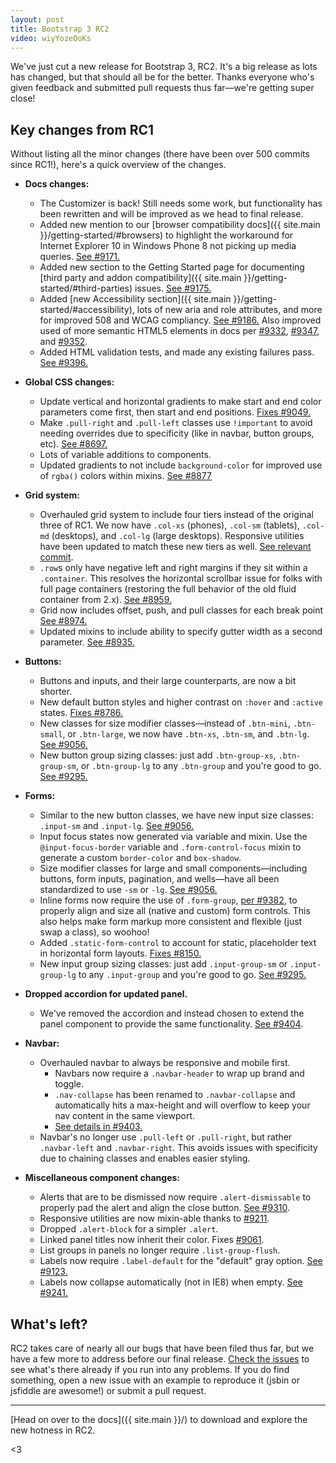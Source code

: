 ```yaml
---
layout: post
title: Bootstrap 3 RC2
video: wiyYozeOoKs
---
```


We've just cut a new release for Bootstrap 3, RC2. It's a big release as lots has changed, but that should all be for the better. Thanks everyone who's given feedback and submitted pull requests thus far—we're getting super close!


## Key changes from RC1

Without listing all the minor changes (there have been over 500 commits since RC1!), here's a quick overview of the changes.

- **Docs changes:**
  - The Customizer is back! Still needs some work, but functionality has been rewritten and will be improved as we head to final release.
  - Added new mention to our [browser compatibility docs]({{ site.main }}/getting-started/#browsers) to highlight the workaround for Internet Explorer 10 in Windows Phone 8 not picking up media queries. [See #9171.](https://github.com/twbs/bootstrap/pull/9171)
  - Added new section to the Getting Started page for documenting [third party and addon compatibility]({{ site.main }}/getting-started/#third-parties) issues. [See #9175.](https://github.com/twbs/bootstrap/pull/9175)
  - Added [new Accessibility section]({{ site.main }}/getting-started/#accessibility), lots of new aria and role attributes, and more for improved 508 and WCAG compliancy. [See #9186.](https://github.com/twbs/bootstrap/pull/9186) Also improved used of more semantic HTML5 elements in docs per [#9332](https://github.com/twbs/bootstrap/pull/9332), [#9347](https://github.com/twbs/bootstrap/pull/9347), and [#9352](https://github.com/twbs/bootstrap/pull/9352).
  - Added HTML validation tests, and made any existing failures pass. [See #9396.](https://github.com/twbs/bootstrap/pull/9396)

- **Global CSS changes:**
  - Update vertical and horizontal gradients to make start and end color parameters come first, then start and end positions. [Fixes #9049.](https://github.com/twbs/bootstrap/issues/9049)
  - Make `.pull-right` and `.pull-left` classes use `!important` to avoid needing overrides due to specificity (like in navbar, button groups, etc). [See #8697.](https://github.com/twbs/bootstrap/issues/8697)
  - Lots of variable additions to components.
  - Updated gradients to not include `background-color` for improved use of `rgba()` colors within mixins. [See #8877](https://github.com/twbs/bootstrap/pull/8877)

- **Grid system:**
  - Overhauled grid system to include four tiers instead of the original three of RC1. We now have `.col-xs` (phones), `.col-sm` (tablets), `.col-md` (desktops), and `.col-lg` (large desktops). Responsive utilities have been updated to match these new tiers as well. [See relevant commit](https://github.com/twbs/bootstrap/commit/a2b9988eb908e5b95fb253aac7fde0fbd61c375e).
  - `.row`s only have negative left and right margins if they sit within a `.container`. This resolves the horizontal scrollbar issue for folks with full page containers (restoring the full behavior of the old fluid container from 2.x). [See #8959.](https://github.com/twbs/bootstrap/issues/8959)
  - Grid now includes offset, push, and pull classes for each break point [See #8974.](https://github.com/twbs/bootstrap/pull/8974)
  - Updated mixins to include ability to specify gutter width as a second parameter. [See #8935.](https://github.com/twbs/bootstrap/pull/8935)

- **Buttons:**
  - Buttons and inputs, and their large counterparts, are now a bit shorter.
  - New default button styles and higher contrast on `:hover` and `:active` states. [Fixes #8786.](https://github.com/twbs/bootstrap/issues/8786)
  - New classes for size modifier classes—instead of `.btn-mini`, `.btn-small`, or `.btn-large`, we now have `.btn-xs`, `.btn-sm`, and `.btn-lg`. [See #9056.](https://github.com/twbs/bootstrap/pull/9056)
  - New button group sizing classes: just add `.btn-group-xs`, `.btn-group-sm`, or `.btn-group-lg` to any `.btn-group` and you're good to go. [See #9295.](https://github.com/twbs/bootstrap/pull/9295)

- **Forms:**
  - Similar to the new button classes, we have new input size classes: `.input-sm` and `.input-lg`. [See #9056.](https://github.com/twbs/bootstrap/pull/9056)
  - Input focus states now generated via variable and mixin. Use the `@input-focus-border` variable and `.form-control-focus` mixin to generate a custom `border-color` and `box-shadow`.
  - Size modifier classes for large and small components—including buttons, form inputs, pagination, and wells—have all been standardized to use `-sm` or `-lg`. [See #9056.](https://github.com/twbs/bootstrap/pull/9056)
  - Inline forms now require the use of `.form-group`, [per #9382](https://github.com/twbs/bootstrap/issues/9382), to properly align and size all (native and custom) form controls. This also helps make form markup more consistent and flexible (just swap a class), so woohoo!
  - Added `.static-form-control` to account for static, placeholder text in horizontal form layouts. [Fixes #8150.](https://github.com/twbs/bootstrap/issues/8150)
  - New input group sizing classes: just add `.input-group-sm` or `.input-group-lg` to any `.input-group` and you're good to go. [See #9295.](https://github.com/twbs/bootstrap/pull/9295)

- **Dropped accordion for updated panel.**
  - We've removed the accordion and instead chosen to extend the panel component to provide the same functionality. [See #9404](https://github.com/twbs/bootstrap/pull/9404).

- **Navbar:**
  - Overhauled navbar to always be responsive and mobile first.
    - Navbars now require a `.navbar-header` to wrap up brand and toggle.
    - `.nav-collapse` has been renamed to `.navbar-collapse` and automatically hits a max-height and will overflow to keep your nav content in the same viewport.
    - [See details in #9403.](https://github.com/twbs/bootstrap/pull/9403)
  - Navbar's no longer use `.pull-left` or `.pull-right`, but rather `.navbar-left` and `.navbar-right`. This avoids issues with specificity due to chaining classes and enables easier styling.


- **Miscellaneous component changes:**
  - Alerts that are to be dismissed now require `.alert-dismissable` to properly pad the alert and align the close button. [See #9310](https://github.com/twbs/bootstrap/issues/9310).
  - Responsive utilities are now mixin-able thanks to [#9211](https://github.com/twbs/bootstrap/issues/9211).
  - Dropped `.alert-block` for a simpler `.alert`.
  - Linked panel titles now inherit their color. Fixes [#9061](https://github.com/twbs/bootstrap/issues/9061).
  - List groups in panels no longer require `.list-group-flush`.
  - Labels now require `.label-default` for the "default" gray option. [See #9123.](https://github.com/twbs/bootstrap/pull/9123)
  - Labels now collapse automatically (not in IE8) when empty. [See #9241.](https://github.com/twbs/bootstrap/issues/9241)


## What's left?

RC2 takes care of nearly all our bugs that have been filed thus far, but we have a few more to address before our final release. [Check the issues](https://github.com/twbs/bootstrap/issues?state=open) to see what's there already if you run into any problems. If you do find something, open a new issue with an example to reproduce it (jsbin or jsfiddle are awesome!) or submit a pull request.

-----

[Head on over to the docs]({{ site.main }}/) to download and explore the new hotness in RC2.

<3

